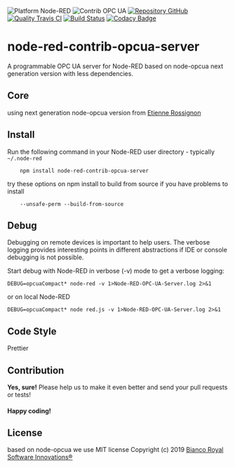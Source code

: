 ![Platform Node-RED](http://b.repl.ca/v1/Platform-Node--RED-red.png)
![Contrib OPC UA](http://b.repl.ca/v1/Contrib-OPC--UA-blue.png)
[![Repository GitHub](http://b.repl.ca/v1/Repository-GitHub-orange.png)](https://github.com/BiancoRoyal/node-red-contrib-opcua-server)
[![Quality Travis CI](http://b.repl.ca/v1/Quality-Travis_CI-green.png)](https://travis-ci.org/BiancoRoyal/node-red-contrib-opcua-server)
[![Build Status](https://travis-ci.org/BiancoRoyal/node-red-contrib-opcua-server.svg?branch=master)](https://travis-ci.org/BiancoRoyal/node-red-contrib-opcua-server)
[![Codacy Badge](https://api.codacy.com/project/badge/Grade/e17c853396bc4ebbacee88eb2ddf1b55)](https://www.codacy.com/app/klaus/node-red-contrib-opcua-server?utm_source=github.com&utm_medium=referral&utm_content=BiancoRoyal/node-red-contrib-opcua-server&utm_campaign=Badge_Grade)

# node-red-contrib-opcua-server

A programmable OPC UA server for Node-RED based on node-opcua next generation version with less dependencies.

## Core

using next generation node-opcua version from [Etienne Rossignon](https://github.com/erossignon/)

## Install

Run the following command in your Node-RED user directory - typically `~/.node-red`

        npm install node-red-contrib-opcua-server

try these options on npm install to build from source if you have problems to install

        --unsafe-perm --build-from-source

## Debug

Debugging on remote devices is important to help users. The verbose logging
provides interesting points in different abstractions if IDE or console debugging is not possible.

Start debug with Node-RED in verbose (-v) mode to get a verbose logging:

    DEBUG=opcuaCompact* node-red -v 1>Node-RED-OPC-UA-Server.log 2>&1

or on local Node-RED

    DEBUG=opcuaCompact* node red.js -v 1>Node-RED-OPC-UA-Server.log 2>&1

## Code Style

Prettier

## Contribution

**Yes, sure!** Please help us to make it even better and send your pull requests or tests!

#### Happy coding!

## License

based on node-opcua we use MIT license
Copyright (c) 2019 [Bianco Royal Software Innovations®](https://github.com/BiancoRoyal/)
